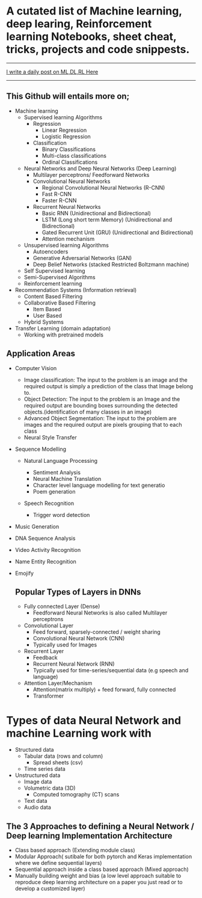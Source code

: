 # A cutated list of Machine learning, deep learing, Reinforcement learning Notebooks, sheet cheat, tricks, projects and code snippests.

---

[I write a daily post on ML,DL,RL Here](https://www.linkedin.com/in/olalekan-taofeek/)

---

## This Github will entails more on;

- Machine learning
  - Supervised learning Algorithms
    - Regression
      - Linear Regression
      - Logistic Regression
    - Classification
      - Binary Classifications
      - Multi-class classifications
      - Ordinal Classifications
  - Neural Networks and Deep Neural Networks (Deep Learning)
    - Multilayer perceptrons/ Feedforward Networks
    - Convolutional Neural Networks
      - Regional Convolutional Neural Networks (R-CNN)
      - Fast R-CNN
      - Faster R-CNN
    - Recurrent Neural Networks
      - Basic RNN (Unidirectional and Bidirectional)
      - LSTM (Long short term Memory) (Unidirectional and Bidirectional)
      - Gated Recurrent Unit (GRU) (Unidirectional and Bidirectional)
      - Attention mechanism
  - Unsupervised learning Algorithms
    - Autoencoders
    - Generative Adversarial Networks (GAN)
    - Deep Belief Networks (stacked Restricted Boltzmann machine)
  - Self Supervised learning
  - Semi-Supervised Algorithms
  - Reinforcement learning
- Recommendation Systems (Information retrieval)
  - Content Based Filtering
  - Collaborative Based Filtering
    - Item Based
    - User Based
  - Hybrid Systems
- Transfer Learning (domain adaptation)
  - Working with pretrained models

## Application Areas

- Computer Vision

  - Image classification: The input to the problem is an image and the required output is simply a prediction of the class that Image belong to.
  - Object Detection: The input to the problem is an Image and the required output are bounding boxes surrounding the detected objects.(identification of many classes in an image)
  - Advanced Object Segmentation: The input to the problem are images and the required output are pixels grouping that to each class
  - Neural Style Transfer

- Sequence Modelling

  - Natural Language Processing

    - Sentiment Analysis
    - Neural Machine Translation
    - Character level language modelling for text generatio
    - Poem generation

  - Speech Recognition

    - Trigger word detection

- Music Generation
- DNA Sequence Analysis
- Video Activity Recognition
- Name Entity Recognition
- Emojify

  ## Popular Types of Layers in DNNs

  - Fully connected Layer (Dense)
    - Feedforward Neural Networks is also called Multilayer perceptrons
  - Convolutional Layer
    - Feed forward, sparsely-connected / weight sharing
    - Convolutional Neural Network (CNN)
    - Typically used for Images
  - Recurrent Layer
    - Feedback
    - Recurrent Neural Network (RNN)
    - Typically used for time-series/sequential data (e.g speech and language)
  - Attention Layer/Mechanism
    - Attention(matrix multiply) + feed forward, fully connected
    - Transformer

# Types of data Neural Network and machine Learning work with

- Structured data
  - Tabular data (rows and column)
    - Spread sheets (csv)
  - Time series data
- Unstructured data
  - Image data
  - Volumetric data (3D)
    - Computed tomography (CT) scans
  - Text data
  - Audio data

## The 3 Approaches to defining a Neural Network / Deep learning Implementation Architecture

- Class based approach (Extending module class)
- Modular Approach( sutibale for both pytorch and Keras implementation where we define sequential layers)
- Sequential approach inside a class based approach (Mixed approach)
- Manually building weight and bias (a low level approach suitable to reproduce deep learning architecture on a paper you just read or to develop a customized layer)
